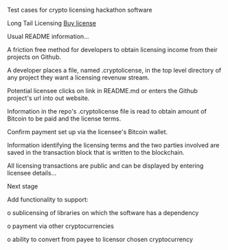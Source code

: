 Test cases for crypto licensing hackathon software

Long Tail Licensing [Buy license](http://fintech02.openfun.org/validate.php?url=https%3A%2F%2Fgithub.com%2FDerek-Jones%2Fcryptocurrency-test)

Usual README information...

A friction free method for developers to obtain licensing
income from their projects on Github.

A developer places a file, named .cryptolicense,
in the top level directory of any project they
want a licensing revenuw stream.

Potential licensee clicks on link in README.md or
enters the Github project's url into out website.

Information in the repo's .cryptolicense file is read to
obtain amount of Bitcoin to be paid and the license terms.

Confirm payment set up via the licensee's Bitcoin wallet.

Information identifying the licensing terms and the two
parties involved are saved in the transaction block that
is written to the blockchain.

All licensing transactions are public and can be displayed
by entering licensee details...


Next stage

Add functionality to support:

   o sublicensing of libraries on which the software has a dependency

   o payment via other cryptocurrencies

   o ability to convert from payee to licensor chosen cryptocurrency


